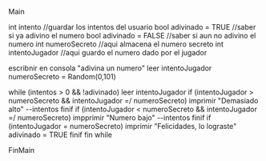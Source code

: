 Main

int intento //guardar los intentos del usuario
bool adivinado = TRUE  //saber si ya adivino el numero
bool adivinado = FALSE //saber si aun no adivino el numero
int numeroSecreto //aqui almacena el numero secreto
int intentoJugador //aqui guardo el numero dado por el jugador

escribnir en consola "adivina un numero"
leer intentoJugador
numeroSecreto = Random(0,101)

while (intentos > 0 && !adivinado)
      leer intentoJugador
      if (intentoJugador > numeroSecreto && intentoJugador =/ numeroSecreto)
          imprimir "Demasiado alto"
          --intentos
finif
      if (intentoJugador < numeroSecreto && intentoJugador =/ numeroSecreto)
          impprimir "Numero bajo"
          --intentos
finif
      if (intentoJugador = numeroSecreto)
          imprimir "Felicidades, lo lograste"
          adivinado = TRUE
finif
fin while

FinMain

